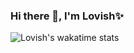 ### Hi there 👋, I'm Lovish✨
![Lovish's wakatime stats](https://github-readme-stats.vercel.app/api?username=lovishtater&show_icons=true&hide=issues&hide_border=true&title_color=#3ae868&)
<!--
**lovishtater/lovishtater** is a ✨ _special_ ✨ repository because its `README.md` (this file) appears on your GitHub profile.

Here are some ideas to get you started:

- 🔭 I’m currently working on ...
- 🌱 I’m currently learning ...
- 👯 I’m looking to collaborate on ...
- 🤔 I’m looking for help with ...
- 💬 Ask me about ...
- 📫 How to reach me: ...
- 😄 Pronouns: ...
- ⚡ Fun fact: ...
-->
